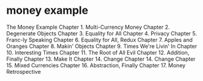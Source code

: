 # money example

The Money Example
Chapter 1. Multi-Currency Money
Chapter 2. Degenerate Objects
Chapter 3. Equality for All
Chapter 4. Privacy
Chapter 5. Franc-ly Speaking
Chapter 6. Equality for All, Redux
Chapter 7. Apples and Oranges
Chapter 8. Makin' Objects
Chapter 9. Times We're Livin' In
Chapter 10. Interesting Times
Chapter 11. The Root of All Evil
Chapter 12. Addition, Finally
Chapter 13. Make It
Chapter 14. Change
Chapter 14. Change
Chapter 15. Mixed Currencies
Chapter 16. Abstraction, Finally
Chapter 17. Money Retrospective
